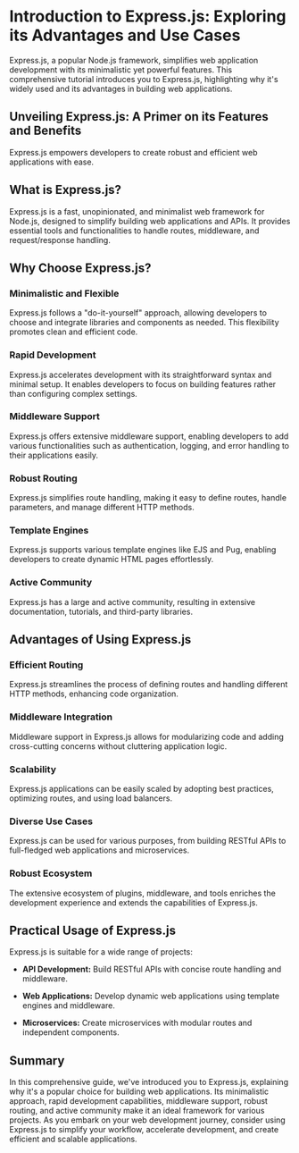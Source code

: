 # Introduction to Express.js: Exploring its Advantages and Use Cases

Express.js, a popular Node.js framework, simplifies web application development with its minimalistic yet powerful features. This comprehensive tutorial introduces you to Express.js, highlighting why it's widely used and its advantages in building web applications.

## Unveiling Express.js: A Primer on its Features and Benefits

Express.js empowers developers to create robust and efficient web applications with ease.

## What is Express.js?

Express.js is a fast, unopinionated, and minimalist web framework for Node.js, designed to simplify building web applications and APIs. It provides essential tools and functionalities to handle routes, middleware, and request/response handling.

## Why Choose Express.js?

### Minimalistic and Flexible

Express.js follows a "do-it-yourself" approach, allowing developers to choose and integrate libraries and components as needed. This flexibility promotes clean and efficient code.

### Rapid Development

Express.js accelerates development with its straightforward syntax and minimal setup. It enables developers to focus on building features rather than configuring complex settings.

### Middleware Support

Express.js offers extensive middleware support, enabling developers to add various functionalities such as authentication, logging, and error handling to their applications easily.

### Robust Routing

Express.js simplifies route handling, making it easy to define routes, handle parameters, and manage different HTTP methods.

### Template Engines

Express.js supports various template engines like EJS and Pug, enabling developers to create dynamic HTML pages effortlessly.

### Active Community

Express.js has a large and active community, resulting in extensive documentation, tutorials, and third-party libraries.

## Advantages of Using Express.js

### Efficient Routing

Express.js streamlines the process of defining routes and handling different HTTP methods, enhancing code organization.

### Middleware Integration

Middleware support in Express.js allows for modularizing code and adding cross-cutting concerns without cluttering application logic.

### Scalability

Express.js applications can be easily scaled by adopting best practices, optimizing routes, and using load balancers.

### Diverse Use Cases

Express.js can be used for various purposes, from building RESTful APIs to full-fledged web applications and microservices.

### Robust Ecosystem

The extensive ecosystem of plugins, middleware, and tools enriches the development experience and extends the capabilities of Express.js.

## Practical Usage of Express.js

Express.js is suitable for a wide range of projects:

- **API Development:** Build RESTful APIs with concise route handling and middleware.

- **Web Applications:** Develop dynamic web applications using template engines and middleware.

- **Microservices:** Create microservices with modular routes and independent components.

## Summary

In this comprehensive guide, we've introduced you to Express.js, explaining why it's a popular choice for building web applications. Its minimalistic approach, rapid development capabilities, middleware support, robust routing, and active community make it an ideal framework for various projects. As you embark on your web development journey, consider using Express.js to simplify your workflow, accelerate development, and create efficient and scalable applications.